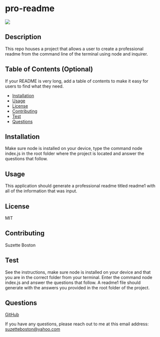 # pro-readme
![](https://img.shields.io/badge/license-MIT-blue)

## Description

This repo houses a project that allows a user to create a professional readme from the command line of the terminal using node and inquirer.

## Table of Contents (Optional)

If your README is very long, add a table of contents to make it easy for users to find what they need.

* [Installation](#installation)
* [Usage](#usage)
* [License](#license)
* [Contributing](#contributing)
* [Test](#test)
* [Questions](#questions)


## Installation

Make sure node is installed on your device, type the command node index.js in the root folder where the project is located and answer the questions that follow.

## Usage

This application should generate a professional readme titled readme1 with all of the information that was input.

## License

MIT

## Contributing

Suzette Boston

## Test

See the instructions, make sure node is installed on your device and that you are in the correct folder from your terminal. Enter the command node index.js and answer the questions that follow. A readme1 file should generate with the answers you provided in the root folder of the project.

## Questions

[GitHub](https://github.com/kboston91)

If you have any questions, please reach out to me at this email address: <suzetteboston@yahoo.com>

